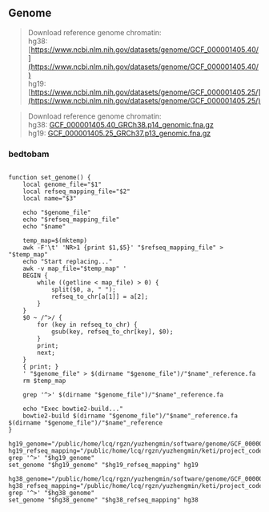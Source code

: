
## Genome

> Download reference genome chromatin: <br/>
> hg38: [https://www.ncbi.nlm.nih.gov/datasets/genome/GCF_000001405.40/](https://www.ncbi.nlm.nih.gov/datasets/genome/GCF_000001405.40/) <br/>
> hg19: [https://www.ncbi.nlm.nih.gov/datasets/genome/GCF_000001405.25/](https://www.ncbi.nlm.nih.gov/datasets/genome/GCF_000001405.25/) <br/>

> Download reference genome chromatin: <br/>
> hg38: [GCF_000001405.40_GRCh38.p14_genomic.fna.gz](https://ftp.ncbi.nlm.nih.gov/genomes/all/GCF/000/001/405/GCF_000001405.40_GRCh38.p14/GCF_000001405.40_GRCh38.p14_genomic.fna.gz) <br/>
> hg19: [GCF_000001405.25_GRCh37.p13_genomic.fna.gz](https://ftp.ncbi.nlm.nih.gov/genomes/all/GCF/000/001/405/GCF_000001405.25_GRCh37.p13/GCF_000001405.25_GRCh37.p13_genomic.fna.gz) <br/>

### bedtobam

```shell

function set_genome() {
    local genome_file="$1"
    local refseq_mapping_file="$2"
    local name="$3"
    
    echo "$genome_file"
    echo "$refseq_mapping_file"
    echo "$name"
    
    temp_map=$(mktemp)
    awk -F'\t' 'NR>1 {print $1,$5}' "$refseq_mapping_file" > "$temp_map"
    echo "Start replacing..."
    awk -v map_file="$temp_map" '
    BEGIN { 
        while ((getline < map_file) > 0) { 
            split($0, a, " "); 
            refseq_to_chr[a[1]] = a[2]; 
        } 
    } 
    $0 ~ /^>/ {
        for (key in refseq_to_chr) {
            gsub(key, refseq_to_chr[key], $0);
        }
        print;
        next;
    }
    { print; }
    ' "$genome_file" > $(dirname "$genome_file")/"$name"_reference.fa
    rm $temp_map
    
    grep '^>' $(dirname "$genome_file")/"$name"_reference.fa
    
    echo "Exec bowtie2-build..."
    bowtie2-build $(dirname "$genome_file")/"$name"_reference.fa $(dirname "$genome_file")/"$name"_reference
}

hg19_genome="/public/home/lcq/rgzn/yuzhengmin/software/genome/GCF_000001405.25_GRCh37.p13_genomic.fna"
hg19_refseq_mapping="/public/home/lcq/rgzn/yuzhengmin/keti/project_code/scvdb_handler/scATAC/genome/data/human_hg19_finish.txt"
grep '^>' "$hg19_genome"
set_genome "$hg19_genome" "$hg19_refseq_mapping" hg19

hg38_genome="/public/home/lcq/rgzn/yuzhengmin/software/genome/GCF_000001405.40_GRCh38.p14_genomic.fna"
hg38_refseq_mapping="/public/home/lcq/rgzn/yuzhengmin/keti/project_code/scvdb_handler/scATAC/genome/data/human_hg38_finish.txt"
grep '^>' "$hg38_genome"
set_genome "$hg38_genome" "$hg38_refseq_mapping" hg38

```
